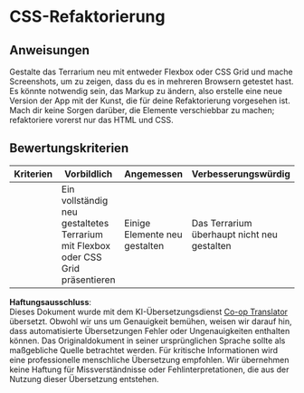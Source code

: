 <!--
CO_OP_TRANSLATOR_METADATA:
{
  "original_hash": "9d4d75af51aaccfe9af778f792c62919",
  "translation_date": "2025-08-24T12:10:29+00:00",
  "source_file": "3-terrarium/2-intro-to-css/assignment.md",
  "language_code": "de"
}
-->
# CSS-Refaktorierung

## Anweisungen

Gestalte das Terrarium neu mit entweder Flexbox oder CSS Grid und mache Screenshots, um zu zeigen, dass du es in mehreren Browsern getestet hast. Es könnte notwendig sein, das Markup zu ändern, also erstelle eine neue Version der App mit der Kunst, die für deine Refaktorierung vorgesehen ist. Mach dir keine Sorgen darüber, die Elemente verschiebbar zu machen; refaktoriere vorerst nur das HTML und CSS.

## Bewertungskriterien

| Kriterien | Vorbildlich                                                      | Angemessen                    | Verbesserungswürdig                 |
| --------- | ---------------------------------------------------------------- | ----------------------------- | ----------------------------------- |
|           | Ein vollständig neu gestaltetes Terrarium mit Flexbox oder CSS Grid präsentieren | Einige Elemente neu gestalten | Das Terrarium überhaupt nicht neu gestalten |

**Haftungsausschluss**:  
Dieses Dokument wurde mit dem KI-Übersetzungsdienst [Co-op Translator](https://github.com/Azure/co-op-translator) übersetzt. Obwohl wir uns um Genauigkeit bemühen, weisen wir darauf hin, dass automatisierte Übersetzungen Fehler oder Ungenauigkeiten enthalten können. Das Originaldokument in seiner ursprünglichen Sprache sollte als maßgebliche Quelle betrachtet werden. Für kritische Informationen wird eine professionelle menschliche Übersetzung empfohlen. Wir übernehmen keine Haftung für Missverständnisse oder Fehlinterpretationen, die aus der Nutzung dieser Übersetzung entstehen.